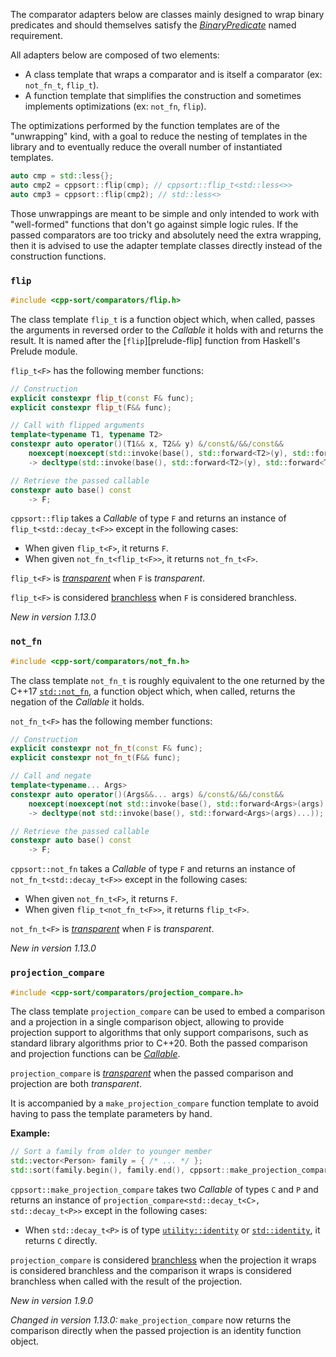 The comparator adapters below are classes mainly designed to wrap binary predicates and should themselves satisfy the [*BinaryPredicate*][binary-predicate] named requirement.

All adapters below are composed of two elements:
* A class template that wraps a comparator and is itself a comparator (ex: `not_fn_t`, `flip_t`).
* A function template that simplifies the construction and sometimes implements optimizations (ex: `not_fn`, `flip`).

The optimizations performed by the function templates are of the "unwrapping" kind, with a goal to reduce the nesting of templates in the library and to eventually reduce the overall number of instantiated templates.

```cpp
auto cmp = std::less{};
auto cmp2 = cppsort::flip(cmp); // cppsort::flip_t<std::less<>>
auto cmp3 = cppsort::flip(cmp2); // std::less<>
```

Those unwrappings are meant to be simple and only intended to work with "well-formed" functions that don't go against simple logic rules. If the passed comparators are too tricky and absolutely need the extra wrapping, then it is advised to use the adapter template classes directly instead of the construction functions.

### `flip`

```cpp
#include <cpp-sort/comparators/flip.h>
```

The class template `flip_t` is a function object which, when called, passes the arguments in reversed order to the *Callable* it holds with and returns the result. It is named after the [`flip`][prelude-flip] function from Haskell's Prelude module.

`flip_t<F>` has the following member functions:

```cpp
// Construction
explicit constexpr flip_t(const F& func);
explicit constexpr flip_t(F&& func);

// Call with flipped arguments
template<typename T1, typename T2>
constexpr auto operator()(T1&& x, T2&& y) &/const&/&&/const&&
    noexcept(noexcept(std::invoke(base(), std::forward<T2>(y), std::forward<T1>(x))))
    -> decltype(std::invoke(base(), std::forward<T2>(y), std::forward<T1>(x)));

// Retrieve the passed callable
constexpr auto base() const
    -> F;
```

`cppsort::flip` takes a *Callable* of type `F` and returns an instance of `flip_t<std::decay_t<F>>` except in the following cases:
* When given `flip_t<F>`, it returns `F`.
* When given `not_fn_t<flip_t<F>>`, it returns `not_fn_t<F>`.

`flip_t<F>` is [*transparent*][transparent-comparator] when `F` is *transparent*.

`flip_t<F>` is considered [branchless][branchless-traits] when `F` is considered branchless.

*New in version 1.13.0*

### `not_fn`

```cpp
#include <cpp-sort/comparators/not_fn.h>
```

The class template `not_fn_t` is roughly equivalent to the one returned by the C++17 [`std::not_fn`][std-not-fn], a function object which, when called, returns the negation of the *Callable* it holds.

`not_fn_t<F>` has the following member functions:

```cpp
// Construction
explicit constexpr not_fn_t(const F& func);
explicit constexpr not_fn_t(F&& func);

// Call and negate
template<typename... Args>
constexpr auto operator()(Args&&... args) &/const&/&&/const&&
    noexcept(noexcept(not std::invoke(base(), std::forward<Args>(args)...)))
    -> decltype(not std::invoke(base(), std::forward<Args>(args)...));

// Retrieve the passed callable
constexpr auto base() const
    -> F;
```

`cppsort::not_fn` takes a *Callable* of type `F` and returns an instance of `not_fn_t<std::decay_t<F>>` except in the following cases:
* When given `not_fn_t<F>`, it returns `F`.
* When given `flip_t<not_fn_t<F>>`, it returns `flip_t<F>`.

`not_fn_t<F>` is [*transparent*][transparent-comparator] when `F` is *transparent*.

*New in version 1.13.0*

### `projection_compare`

```cpp
#include <cpp-sort/comparators/projection_compare.h>
```

The class template `projection_compare` can be used to embed a comparison and a projection in a single comparison object, allowing to provide projection support to algorithms that only support comparisons, such as standard library algorithms prior to C++20. Both the passed comparison and projection functions can be [*Callable*][callable].

`projection_compare` is [*transparent*][transparent-comparator] when the passed comparison and projection are both *transparent*.

It is accompanied by a `make_projection_compare` function template to avoid having to pass the template parameters by hand.

**Example:**

```cpp
// Sort a family from older to younger member
std::vector<Person> family = { /* ... */ };
std::sort(family.begin(), family.end(), cppsort::make_projection_compare(std::greater<>{}, &Person::age));
```

`cppsort::make_projection_compare` takes two *Callable* of types `C` and `P` and returns an instance of `projection_compare<std::decay_t<C>, std::decay_t<P>>` except in the following cases:
* When `std::decay_t<P>` is of type [`utility::identity`][utility-identity] or [`std::identity`][std-identity], it returns `C` directly.

`projection_compare` is considered [branchless][branchless-traits] when the projection it wraps is considered branchless and the comparison it wraps is considered branchless when called with the result of the projection.

*New in version 1.9.0*

*Changed in version 1.13.0:* `make_projection_compare` now returns the comparison directly when the passed projection is an identity function object.


  [binary-predicate]: https://en.cppreference.com/w/cpp/concept/BinaryPredicate
  [branchless-traits]: https://github.com/Morwenn/cpp-sort/wiki/Miscellaneous-utilities#branchless-traits
  [callable]: https://en.cppreference.com/w/cpp/named_req/Callable
  [flip-prelude]: https://hackage.haskell.org/package/base-4.16.0.0/docs/Prelude.html#v:flip
  [std-identity]: https://en.cppreference.com/w/cpp/utility/functional/identity
  [std-not-fn]: https://en.cppreference.com/w/cpp/utility/functional/not_fn
  [transparent-comparator]: https://stackoverflow.com/q/20317413/1364752
  [utility-identity]: https://github.com/Morwenn/cpp-sort/wiki/Miscellaneous-utilities#miscellaneous-function-objects
